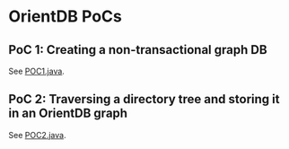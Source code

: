 # OrientDB PoCs

## PoC 1: Creating a non-transactional graph DB

See [POC1.java](https://github.com/behrangsa/pocs-orientdb/blob/master/src/main/java/org/behrang/poc/odb/POC1.java).

## PoC 2: Traversing a directory tree and storing it in an OrientDB graph

See [POC2.java](https://github.com/behrangsa/pocs-orientdb/blob/master/src/main/java/org/behrang/poc/odb/POC2.java).
